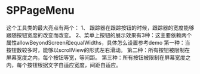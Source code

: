# SPPageMenu
这个工具类的最大亮点有两个：
1、 跟踪器在跟踪按钮的时候，跟踪器的宽度能够跟随按钮宽度的改变而改变。
2、菜单上按钮的展示效果有3种：这主要依赖两个属性allowBeyondScreen和equalWidths，具体怎么设置参考demo
第一种：当按钮数较多时，能够以scrollView的形式左右滑动。
第二种：所有按钮被限制在屏幕宽度之内，每个按钮等宽，等间距。
第三种：所有按钮被限制在屏幕宽度之内，每个按钮根据文字自适应宽度，间距自适应。
